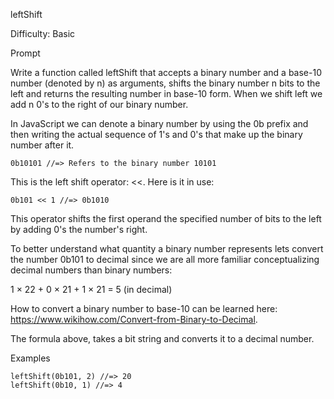 leftShift

Difficulty: Basic

Prompt

Write a function called leftShift that accepts a binary number and a base-10 number (denoted by n) as arguments, shifts the binary number n bits to the left and returns the resulting number in base-10 form. When we shift left we add n 0's to the right of our binary number.

In JavaScript we can denote a binary number by using the 0b prefix and then writing the actual sequence of 1's and 0's that make up the binary number after it.

```
0b10101 //=> Refers to the binary number 10101
```

This is the left shift operator: <<. Here is it in use:

```
0b101 << 1 //=> 0b1010
```

This operator shifts the first operand the specified number of bits to the left by adding 0's the number's right.

To better understand what quantity a binary number represents lets convert the number 0b101 to decimal since we are all more familiar conceptualizing decimal numbers than binary numbers:

1 × 22 + 0 × 21 + 1 × 21 = 5 (in decimal)

How to convert a binary number to base-10 can be learned here: https://www.wikihow.com/Convert-from-Binary-to-Decimal.

The formula above, takes a bit string and converts it to a decimal number.

Examples

```
leftShift(0b101, 2) //=> 20
leftShift(0b10, 1) //=> 4
```
